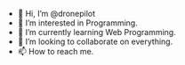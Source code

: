 - 👋 Hi, I’m @dronepilot
- 👀 I’m interested in Programming.
- 🌱 I’m currently learning Web Programming.
- 💞️ I’m looking to collaborate on everything.
- 📫 How to reach me.

<!---
dronepilot/dronepilot is a ✨ special ✨ repository because its `README.md` (this file) appears on your GitHub profile.
You can click the Preview link to take a look at your changes.
--->
